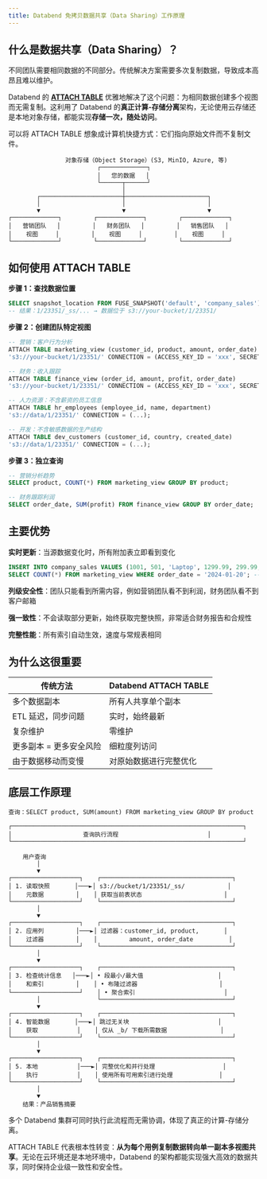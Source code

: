 ```yaml
---
title: Databend 免拷贝数据共享（Data Sharing）工作原理
---
```


## 什么是数据共享（Data Sharing）？

不同团队需要相同数据的不同部分。传统解决方案需要多次复制数据，导致成本高昂且难以维护。

Databend 的 **[ATTACH TABLE](/sql/sql-commands/ddl/table/attach-table)** 优雅地解决了这个问题：为相同数据创建多个视图而无需复制。这利用了 Databend 的**真正计算-存储分离**架构，无论使用云存储还是本地对象存储，都能实现**存储一次，随处访问**。

可以将 ATTACH TABLE 想象成计算机快捷方式：它们指向原始文件而不复制文件。

```
                对象存储（Object Storage）(S3, MinIO, Azure, 等)
                         ┌─────────────┐
                         │   您的数据   │
                         └──────┬──────┘
                                │
        ┌───────────────────────┼───────────────────────┐
        │                       │                       │
        ▼                       ▼                       ▼
┌─────────────┐         ┌─────────────┐         ┌─────────────┐
│   营销团队   │         │   财务团队   │         │   销售团队   │
│    视图     │         │    视图     │         │    视图     │
└─────────────┘         └─────────────┘         └─────────────┘
```

## 如何使用 ATTACH TABLE

**步骤 1：查找数据位置**
```sql
SELECT snapshot_location FROM FUSE_SNAPSHOT('default', 'company_sales');
-- 结果：1/23351/_ss/... → 数据位于 s3://your-bucket/1/23351/
```

**步骤 2：创建团队特定视图**
```sql
-- 营销：客户行为分析
ATTACH TABLE marketing_view (customer_id, product, amount, order_date) 
's3://your-bucket/1/23351/' CONNECTION = (ACCESS_KEY_ID = 'xxx', SECRET_ACCESS_KEY = 'yyy');

-- 财务：收入跟踪
ATTACH TABLE finance_view (order_id, amount, profit, order_date) 
's3://your-bucket/1/23351/' CONNECTION = (ACCESS_KEY_ID = 'xxx', SECRET_ACCESS_KEY = 'yyy');

-- 人力资源：不含薪资的员工信息
ATTACH TABLE hr_employees (employee_id, name, department) 
's3://data/1/23351/' CONNECTION = (...);

-- 开发：不含敏感数据的生产结构
ATTACH TABLE dev_customers (customer_id, country, created_date) 
's3://data/1/23351/' CONNECTION = (...);
```

**步骤 3：独立查询**
```sql
-- 营销分析趋势
SELECT product, COUNT(*) FROM marketing_view GROUP BY product;

-- 财务跟踪利润
SELECT order_date, SUM(profit) FROM finance_view GROUP BY order_date;
```

## 主要优势

**实时更新**：当源数据变化时，所有附加表立即看到变化
```sql
INSERT INTO company_sales VALUES (1001, 501, 'Laptop', 1299.99, 299.99, 'user@email.com', '2025-01-20');
SELECT COUNT(*) FROM marketing_view WHERE order_date = '2024-01-20'; -- 返回：1
```

**列级安全性**：团队只能看到所需内容，例如营销团队看不到利润，财务团队看不到客户邮箱

**强一致性**：不会读取部分更新，始终获取完整快照，非常适合财务报告和合规性

**完整性能**：所有索引自动生效，速度与常规表相同

## 为什么这很重要

| 传统方法 | Databend ATTACH TABLE |
|---------|----------------------|
| 多个数据副本 | 所有人共享单个副本 |
| ETL 延迟，同步问题 | 实时，始终最新 |
| 复杂维护 | 零维护 |
| 更多副本 = 更多安全风险 | 细粒度列访问 |
| 由于数据移动而变慢 | 对原始数据进行完整优化 |

## 底层工作原理

```
查询：SELECT product, SUM(amount) FROM marketing_view GROUP BY product

┌─────────────────────────────────────────────────────────────────┐
│                    查询执行流程                         │
└─────────────────────────────────────────────────────────────────┘

    用户查询
        │
        ▼
┌───────────────────┐    ┌─────────────────────────────────────┐
│ 1. 读取快照       │───►│ s3://bucket/1/23351/_ss/            │
│    元数据         │    │ 获取当前表状态                       │
└───────────────────┘    └─────────────────────────────────────┘
        │
        ▼
┌───────────────────┐    ┌─────────────────────────────────────┐
│ 2. 应用列         │───►│ 过滤器：customer_id, product,       │
│    过滤器         │    │         amount, order_date          │
└───────────────────┘    └─────────────────────────────────────┘
        │
        ▼
┌───────────────────┐    ┌─────────────────────────────────────┐
│ 3. 检查统计信息   │───►│ • 段最小/最大值                     │
│    和索引         │    │ • 布隆过滤器                       │
└───────────────────┘    │ • 聚合索引                         │
        │                └─────────────────────────────────────┘
        ▼
┌───────────────────┐    ┌─────────────────────────────────────┐
│ 4. 智能数据       │───►│ 跳过无关块                         │
│    获取           │    │ 仅从 _b/ 下载所需数据               │
└───────────────────┘    └─────────────────────────────────────┘
        │
        ▼
┌───────────────────┐    ┌─────────────────────────────────────┐
│ 5. 本地           │───►│ 完整优化和并行处理                   │
│    执行           │    │ 使用所有可用索引进行处理             │
└───────────────────┘    └─────────────────────────────────────┘
        │
        ▼
    结果：产品销售摘要
```

多个 Databend 集群可同时执行此流程而无需协调，体现了真正的计算-存储分离。

ATTACH TABLE 代表根本性转变：**从为每个用例复制数据转向单一副本多视图共享**。无论在云环境还是本地环境中，Databend 的架构都能实现强大高效的数据共享，同时保持企业级一致性和安全性。